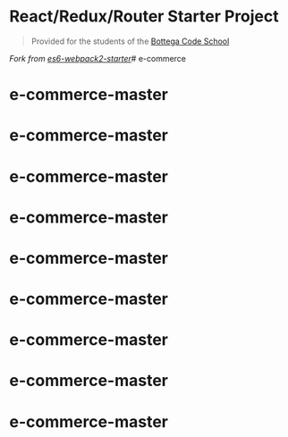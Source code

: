 # React/Redux/Router Starter Project

> Provided for the students of the [Bottega Code School](https://bottega.tech/)

*Fork from [es6-webpack2-starter](https://github.com/micooz/es6-webpack2-starter)*# e-commerce
# e-commerce-master
# e-commerce-master
# e-commerce-master
# e-commerce-master
# e-commerce-master
# e-commerce-master
# e-commerce-master
# e-commerce-master
# e-commerce-master
